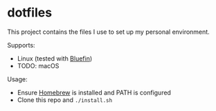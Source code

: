 # dotfiles

This project contains the files I use to set up my personal environment.

Supports:

- Linux (tested with [Bluefin](https://projectbluefin.io/))
- TODO: macOS

Usage:

- Ensure [Homebrew](https://brew.sh/) is installed and PATH is configured
- Clone this repo and `./install.sh`
